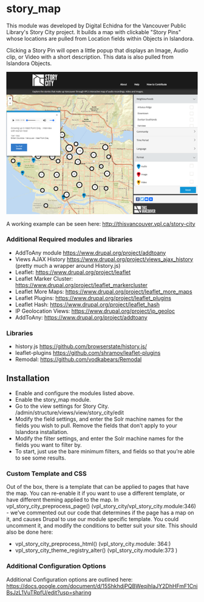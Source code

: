 # story_map

This module was developed by Digital Echidna for the Vancouver Public Library's Story City project.
It builds a map with clickable "Story Pins" whose locations are pulled from Location fields within Objects in Islandora.  

Clicking a Story Pin will open a little popup that displays an Image, Audio clip, or Video with a short description.  This data is also pulled from Islandora Objects.

![Story City](https://github.com/echidnacorp/story_map/blob/master/example.png)

A working example can be seen here: http://thisvancouver.vpl.ca/story-city


### Additional Required modules and libraries
- AddToAny module https://www.drupal.org/project/addtoany
- Views AJAX History https://www.drupal.org/project/views_ajax_history (pretty much a wrapper around History.js)
- Leaflet: https://www.drupal.org/project/leaflet 
- Leaflet Marker Cluster: https://www.drupal.org/project/leaflet_markercluster 
- Leaflet More Maps: https://www.drupal.org/project/leaflet_more_maps 
- Leaflet Plugins: https://www.drupal.org/project/leaflet_plugins 
- Leaflet Hash: https://www.drupal.org/project/leaflet_hash 
- IP Geolocation Views: https://www.drupal.org/project/ip_geoloc 
- AddToAny:  https://www.drupal.org/project/addtoany 

### Libraries
- history.js https://github.com/browserstate/history.js/
- leaflet-plugins https://github.com/shramov/leaflet-plugins
- Remodal: https://github.com/vodkabears/Remodal 


## Installation
- Enable and configure the modules listed above.  
- Enable the story_map module.  
- Go to the view settings for Story City.  /admin/structure/views/view/story_city/edit 
- Modify the field settings, and enter the Solr machine names for the fields you wish to pull.  Remove the fields that don’t apply to your Islandora installation.
- Modify the filter settings, and enter the Solr machine names for the fields you want to filter by.  
- To start, just use the bare minimum filters, and fields so that you’re able to see some results.

### Custom Template and CSS
Out of the box, there is a template that can be applied to pages that have the map.  You can re-enable it if you want to use a different template, or have different theming applied to the map.
In  vpl_story_city_preprocess_page() (vpl_story_city/vpl_story_city.module:346) - we’ve commented out our code that determines if the page has a map on it, and causes Drupal to use our module specific template.  You could uncomment it, and modify the conditions to better suit your site.
This should also be done here: 
- vpl_story_city_preprocess_html() (vpl_story_city.module: 364:)
- vpl_story_city_theme_registry_alter() (vpl_story_city.module:373 )

### Additional Configuration Options
Additional Configuration options are outlined here:
https://docs.google.com/document/d/15ShkhdjPQBWeqihlaJY2DhHFmF1CniBsJzL1VuTRpfU/edit?usp=sharing 
